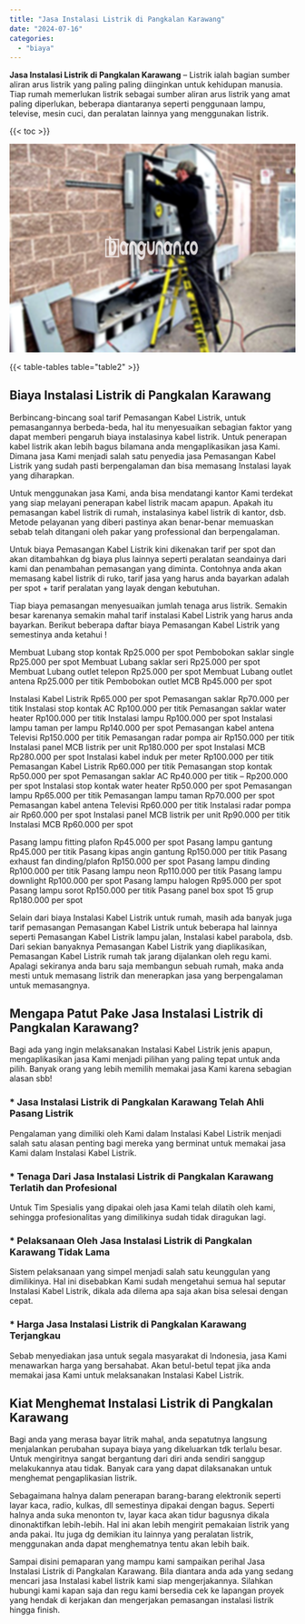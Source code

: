 ```yaml
---
title: "Jasa Instalasi Listrik di Pangkalan Karawang"
date: "2024-07-16"
categories: 
  - "biaya"
---
```


**Jasa Instalasi Listrik di Pangkalan Karawang** – Listrik ialah bagian sumber aliran arus listrik yang paling paling diinginkan untuk kehidupan manusia. Tiap rumah memerlukan listrik sebagai sumber aliran arus listrik yang amat paling diperlukan, beberapa diantaranya seperti penggunaan lampu, televise, mesin cuci, dan peralatan lainnya yang menggunakan listrik.

{{< toc >}}

![Jasa Instalasi Listrik di Pangkalan Karawang](/images/instalasi-listrik-murah01.png)

{{< table-tables table="table2" >}}

## Biaya Instalasi Listrik di Pangkalan Karawang

Berbincang-bincang soal tarif Pemasangan Kabel Listrik, untuk pemasangannya berbeda-beda, hal itu menyesuaikan sebagian faktor yang dapat memberi pengaruh biaya instalasinya kabel listrik. Untuk penerapan kabel listrik akan lebih bagus bilamana anda mengaplikasikan jasa Kami. Dimana jasa Kami menjadi salah satu penyedia jasa Pemasangan Kabel Listrik yang sudah pasti berpengalaman dan bisa memasang Instalasi layak yang diharapkan.

Untuk menggunakan jasa Kami, anda bisa mendatangi kantor Kami terdekat yang siap melayani penerapan kabel listrik macam apapun. Apakah itu pemasangan kabel listrik di rumah, instalasinya kabel listrik di kantor, dsb. Metode pelayanan yang diberi pastinya akan benar-benar memuaskan sebab telah ditangani oleh pakar yang professional dan berpengalaman.

Untuk biaya Pemasangan Kabel Listrik kini dikenakan tarif per spot dan akan ditambahkan dg biaya plus lainnya seperti peralatan seandainya dari kami dan penambahan pemasangan yang diminta. Contohnya anda akan memasang kabel listrik di ruko, tarif jasa yang harus anda bayarkan adalah per spot + tarif peralatan yang layak dengan kebutuhan.

Tiap biaya pemasangan menyesuaikan jumlah tenaga arus listrik. Semakin besar karenanya semakin mahal tarif instalasi Kabel Listrik yang harus anda bayarkan. Berikut beberapa daftar biaya Pemasangan Kabel Listrik yang semestinya anda ketahui !

Membuat Lubang stop kontak Rp25.000 per spot Pembobokan saklar single Rp25.000 per spot Membuat Lubang saklar seri Rp25.000 per spot Membuat Lubang outlet telepon Rp25.000 per spot Membuat Lubang outlet antena Rp25.000 per titik Pembobokan outlet MCB Rp45.000 per spot

Instalasi Kabel Listrik Rp65.000 per spot Pemasangan saklar Rp70.000 per titik Instalasi stop kontak AC Rp100.000 per titik Pemasangan saklar water heater Rp100.000 per titik Instalasi lampu Rp100.000 per spot Instalasi lampu taman per lampu Rp140.000 per spot Pemasangan kabel antena Televisi Rp150.000 per titik Pemasangan radar pompa air Rp150.000 per titik Instalasi panel MCB listrik per unit Rp180.000 per spot Instalasi MCB Rp280.000 per spot Instalasi kabel induk per meter Rp100.000 per titik Pemasangan Kabel Listrik Rp60.000 per titik Pemasangan stop kontak Rp50.000 per spot Pemasangan saklar AC Rp40.000 per titik – Rp200.000 per spot Instalasi stop kontak water heater Rp50.000 per spot Pemasangan lampu Rp65.000 per titik Pemasangan lampu taman Rp70.000 per spot Pemasangan kabel antena Televisi Rp60.000 per titik Instalasi radar pompa air Rp60.000 per spot Instalasi panel MCB listrik per unit Rp90.000 per titik Instalasi MCB Rp60.000 per spot

Pasang lampu fitting plafon Rp45.000 per spot Pasang lampu gantung Rp45.000 per titik Pasang kipas angin gantung Rp150.000 per titik Pasang exhaust fan dinding/plafon Rp150.000 per spot Pasang lampu dinding Rp100.000 per titik Pasang lampu neon Rp110.000 per titik Pasang lampu downlight Rp100.000 per spot Pasang lampu halogen Rp95.000 per spot Pasang lampu sorot Rp150.000 per titik Pasang panel box spot 15 grup Rp180.000 per spot

Selain dari biaya Instalasi Kabel Listrik untuk rumah, masih ada banyak juga tarif pemasangan Pemasangan Kabel Listrik untuk beberapa hal lainnya seperti Pemasangan Kabel Listrik lampu jalan, Instalasi kabel parabola, dsb. Dari sekian banyaknya Pemasangan Kabel Listrik yang diaplikasikan, Pemasangan Kabel Listrik rumah tak jarang dijalankan oleh regu kami. Apalagi sekiranya anda baru saja membangun sebuah rumah, maka anda mesti untuk memasang listrik dan menerapkan jasa yang berpengalaman untuk memasangnya.

## Mengapa Patut Pake Jasa Instalasi Listrik di Pangkalan Karawang?

Bagi ada yang ingin melaksanakan Instalasi Kabel Listrik jenis apapun, mengaplikasikan jasa Kami menjadi pilihan yang paling tepat untuk anda pilih. Banyak orang yang lebih memilih memakai jasa Kami karena sebagian alasan sbb!

### \* Jasa Instalasi Listrik di Pangkalan Karawang Telah Ahli Pasang Listrik

Pengalaman yang dimiliki oleh Kami dalam Instalasi Kabel Listrik menjadi salah satu alasan penting bagi mereka yang berminat untuk memakai jasa Kami dalam Instalasi Kabel Listrik.

### \* Tenaga Dari Jasa Instalasi Listrik di Pangkalan Karawang Terlatih dan Profesional

Untuk Tim Spesialis yang dipakai oleh jasa Kami telah dilatih oleh kami, sehingga profesionalitas yang dimilikinya sudah tidak diragukan lagi.

### \* Pelaksanaan Oleh Jasa Instalasi Listrik di Pangkalan Karawang Tidak Lama

Sistem pelaksanaan yang simpel menjadi salah satu keunggulan yang dimilikinya. Hal ini disebabkan Kami sudah mengetahui semua hal seputar Instalasi Kabel Listrik, dikala ada dilema apa saja akan bisa selesai dengan cepat.

### \* Harga Jasa Instalasi Listrik di Pangkalan Karawang Terjangkau

Sebab menyediakan jasa untuk segala masyarakat di Indonesia, jasa Kami menawarkan harga yang bersahabat. Akan betul-betul tepat jika anda memakai jasa Kami untuk melaksanakan Instalasi Kabel Listrik.

## Kiat Menghemat Instalasi Listrik di Pangkalan Karawang


Bagi anda yang merasa bayar litrik mahal, anda sepatutnya langsung menjalankan perubahan supaya biaya yang dikeluarkan tdk terlalu besar. Untuk mengiritnya sangat bergantung dari diri anda sendiri sanggup melakukannya atau tidak. Banyak cara yang dapat dilaksanakan untuk menghemat pengaplikasian listrik.

Sebagaimana halnya dalam penerapan barang-barang elektronik seperti layar kaca, radio, kulkas, dll semestinya dipakai dengan bagus. Seperti halnya anda suka menonton tv, layar kaca akan tidur bagusnya dikala dinonaktifkan lebih-lebih. Hal ini akan lebih mengirit pemakaian listrik yang anda pakai. Itu juga dg demikian itu lainnya yang peralatan listrik, menggunakan anda dapat menghematnya tentu akan lebih baik.

Sampai disini pemaparan yang mampu kami sampaikan perihal Jasa Instalasi Listrik di Pangkalan Karawang. Bila diantara anda ada yang sedang mencari jasa Instalasi kabel listrik kami siap mengerjakannya. Silahkan hubungi kami kapan saja dan regu kami bersedia cek ke lapangan proyek yang hendak di kerjakan dan mengerjakan pemasangan instalasi listrik hingga finish.
